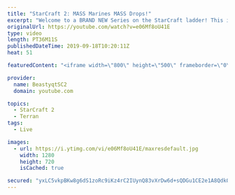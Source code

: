 ```yaml
---
title: "StarCraft 2: MASS Marines MASS Drops!"
excerpt: "Welcome to a BRAND NEW Series on the StarCraft ladder! This is the \"Mass Marines to Grandmaster\" challenge, where the only attacking unit that I'm allowed to make is Marines - and that's it! I am allowed to make Medivacs just so that the gaemplay is not too monotonous, but I believe I could even make"
originalUrl: https://youtube.com/watch?v=e06Mf8oU41E
type: video
length: PT36M11S
publishedDateTime: 2019-09-18T10:20:11Z
heat: 51

featuredContent: "<iframe width=\"800\" height=\"500\" frameborder=\"0\" src=\"https://www.youtube.com/embed/e06Mf8oU41E\" allow=\"accelerometer; autoplay; encrypted-media; gyroscope; picture-in-picture\" allowfullscreen></iframe>"

provider:
  name: BeastyqtSC2
  domain: youtube.com

topics:
  - StarCraft 2
  - Terran
tags:
  - Live

images:
  - url: https://i.ytimg.com/vi/e06Mf8oU41E/maxresdefault.jpg
    width: 1280
    height: 720
    isCached: true

secured: "yxLC5vkpBKw8g6dS1zoRc9iKz4rC2IUynQ83vXrDw6d+sQDGu1CE2e1A8QdkOUHQp/w5IM2AzPuw2iiyFlJn+QzzpMmm4zo62lrfeo3jiPXCmdoF2gikZ23ibB/9cCe+CtqYe/t/O9EYjPrHogieH4Tj9PYtIgkpI60qm7FOk6sMVuvybnzhtj/IYrJ4VwMfE/lZ1bGD9vMws+bRjuTzFH3aPibDPPqyiUWMzf+lxSE66iTIxQtjGo7o+EvX8oQr8KQ4bBhLrV+7cnUQmtEVW5FBqN1GdDFkq3MFLFd4wmOyA+LWc44zbAFAfi2jnGywDJjA+jHRCK4alRQCf1qZAu1Qqv+FG0vZDkWorzLJdkjjF6CmsE40sFDEeKkEEXbNZRqZJVXohbFp9mhGVSrt7ciFGQtQqAEhdNDqbSqfACo=;3Qlxcjfv80f1UdWsABM3sQ=="
---
```


